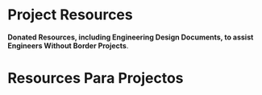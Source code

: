 # Project Resources

**Donated Resources, including Engineering Design Documents, to assist Engineers Without Border Projects**.

# Resources Para Projectos
